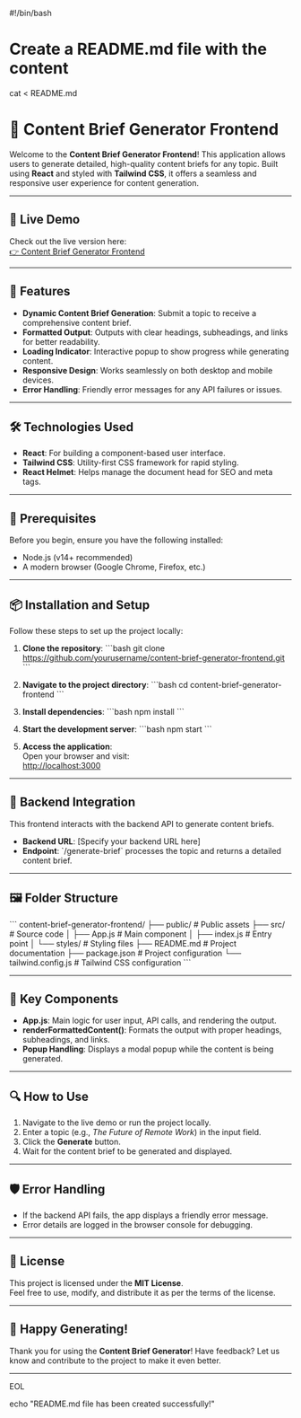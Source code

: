 #!/bin/bash

# Create a README.md file with the content

cat <<EOL > README.md
# 📑 Content Brief Generator Frontend

Welcome to the **Content Brief Generator Frontend**! This application allows users to generate detailed, high-quality content briefs for any topic. Built using **React** and styled with **Tailwind CSS**, it offers a seamless and responsive user experience for content generation.

---

## 🚀 Live Demo

Check out the live version here:  
[👉 Content Brief Generator Frontend](https://content-brief-generator-frontend.vercel.app/)

---

## 🌟 Features

- **Dynamic Content Brief Generation**: Submit a topic to receive a comprehensive content brief.  
- **Formatted Output**: Outputs with clear headings, subheadings, and links for better readability.  
- **Loading Indicator**: Interactive popup to show progress while generating content.  
- **Responsive Design**: Works seamlessly on both desktop and mobile devices.  
- **Error Handling**: Friendly error messages for any API failures or issues.  

---

## 🛠️ Technologies Used

- **React**: For building a component-based user interface.  
- **Tailwind CSS**: Utility-first CSS framework for rapid styling.  
- **React Helmet**: Helps manage the document head for SEO and meta tags.  

---

## 📝 Prerequisites

Before you begin, ensure you have the following installed:

- Node.js (v14+ recommended)  
- A modern browser (Google Chrome, Firefox, etc.)  

---

## 📦 Installation and Setup

Follow these steps to set up the project locally:

1. **Clone the repository**:
   \`\`\`bash
   git clone https://github.com/yourusername/content-brief-generator-frontend.git
   \`\`\`

2. **Navigate to the project directory**:
   \`\`\`bash
   cd content-brief-generator-frontend
   \`\`\`

3. **Install dependencies**:
   \`\`\`bash
   npm install
   \`\`\`

4. **Start the development server**:
   \`\`\`bash
   npm start
   \`\`\`

5. **Access the application**:  
   Open your browser and visit:  
   [http://localhost:3000](http://localhost:3000)

---

## 🔗 Backend Integration

This frontend interacts with the backend API to generate content briefs.

- **Backend URL**: [Specify your backend URL here]  
- **Endpoint**: \`/generate-brief\` processes the topic and returns a detailed content brief.  

---

## 🖼️ Folder Structure

\`\`\`
content-brief-generator-frontend/
├── public/            # Public assets
├── src/               # Source code
│   ├── App.js         # Main component
│   ├── index.js       # Entry point
│   └── styles/        # Styling files
├── README.md          # Project documentation
├── package.json       # Project configuration
└── tailwind.config.js # Tailwind CSS configuration
\`\`\`

---

## 🚧 Key Components

- **App.js**: Main logic for user input, API calls, and rendering the output.  
- **renderFormattedContent()**: Formats the output with proper headings, subheadings, and links.  
- **Popup Handling**: Displays a modal popup while the content is being generated.  

---

## 🔍 How to Use

1. Navigate to the live demo or run the project locally.  
2. Enter a topic (e.g., *The Future of Remote Work*) in the input field.  
3. Click the **Generate** button.  
4. Wait for the content brief to be generated and displayed.  

---

## 🛡️ Error Handling

- If the backend API fails, the app displays a friendly error message.  
- Error details are logged in the browser console for debugging.  

---

## 📄 License

This project is licensed under the **MIT License**.  
Feel free to use, modify, and distribute it as per the terms of the license.

---

## 🎉 Happy Generating!

Thank you for using the **Content Brief Generator**! Have feedback? Let us know and contribute to the project to make it even better.

---
EOL

echo "README.md file has been created successfully!"
